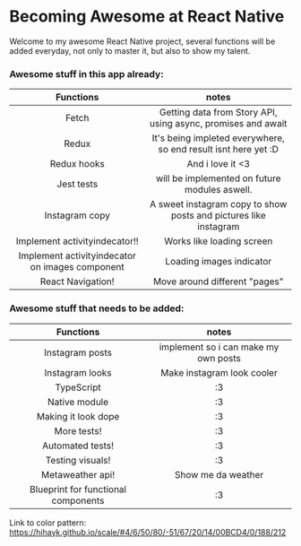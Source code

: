 # Becoming Awesome at React Native
Welcome to my awesome React Native project, several functions will be added everyday, not only to master it, but also to show my talent.  
### Awesome stuff in this app already:  
| Functions | notes |
|:---:|:---:|
| Fetch | Getting data from Story API, using async, promises and await |  
| Redux | It's being impleted everywhere, so end result isnt here yet :D |  
| Redux hooks | And i love it <3 |  
| Jest tests | will be implemented on future modules aswell. |  
| Instagram copy  | A sweet instagram copy to show posts and pictures like instagram |  
| Implement activityindecator!! | Works like loading screen |  
| Implement activityindecator on images  component | Loading images indicator |  
| React Navigation! | Move around different "pages" |  

### Awesome stuff that needs to be added:  
| Functions | notes |
|:---:|:---:|  
| Instagram posts  | implement so i can make my own posts |  
| Instagram looks  | Make instagram look cooler |  
| TypeScript | :3 |  
| Native module | :3 |  
| Making it look dope | :3 |  
| More tests! | :3 |  
| Automated tests! | :3 |  
| Testing visuals! | :3 |  
| Metaweather api! | Show me da weather |  
| Blueprint for functional components | :3 |  
  
  
Link to color pattern:   
https://hihayk.github.io/scale/#4/6/50/80/-51/67/20/14/00BCD4/0/188/212

